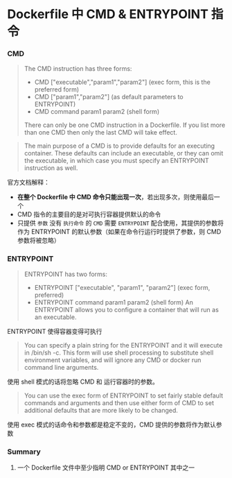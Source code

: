# Dockerfile 中 CMD & ENTRYPOINT 指令


### CMD

> The CMD instruction has three forms:
> 
>- CMD ["executable","param1","param2"] (exec form, this is the preferred form)
>- CMD ["param1","param2"] (as default parameters to ENTRYPOINT)
>- CMD command param1 param2 (shell form)
>
>There can only be one CMD instruction in a Dockerfile. If you list more than one CMD then only the last CMD will take effect.

>The main purpose of a CMD is to provide defaults for an executing container. These defaults can include an executable, or they can omit the executable, in which case you must specify an ENTRYPOINT instruction as well.

官方文档解释：

- **在整个 Dockerfile 中 CMD 命令只能出现一次**，若出现多次，则使用最后一个
- CMD 指令的主要目的是对可执行容器提供默认的命令
- 只提供 `参数` 没有 `执行命令` 的 `CMD` 需要 `ENTRYPOINT` 配合使用，其提供的参数将作为 ENTRYPOINT 的默认参数（如果在命令行运行时提供了参数，则 CMD 参数将被忽略）

### ENTRYPOINT 

>ENTRYPOINT has two forms:
>
>- ENTRYPOINT ["executable", "param1", "param2"] (exec form, preferred)
>- ENTRYPOINT command param1 param2 (shell form)
>An ENTRYPOINT allows you to configure a container that will run as an executable.

ENTRYPOINT 使得容器变得可执行

> You can specify a plain string for the ENTRYPOINT and it will execute in /bin/sh -c. This form will use shell processing to substitute shell environment variables, and will ignore any CMD or docker run command line arguments. 

使用 shell 模式的话将忽略 CMD 和 运行容器时的参数。

> You can use the exec form of ENTRYPOINT to set fairly stable default commands and arguments and then use either form of CMD to set additional defaults that are more likely to be changed.

使用 exec 模式的话命令和参数都是稳定不变的，CMD 提供的参数将作为默认参数

### Summary

1. 一个 Dockerfile 文件中至少指明 CMD or ENTRYPOINT 其中之一